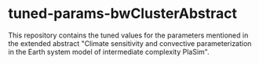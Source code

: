 # tuned-params-bwClusterAbstract
This repository contains the tuned values for the parameters mentioned in the extended abstract "Climate sensitivity and convective parameterization in the Earth system model of intermediate complexity PlaSim".
